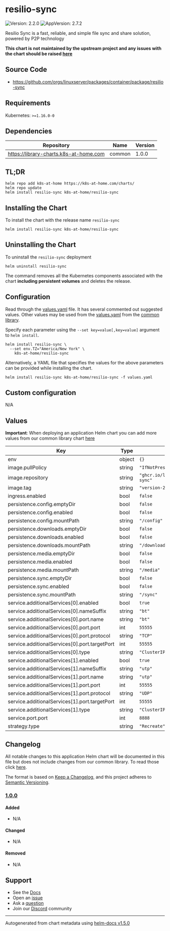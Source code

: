 # resilio-sync

![Version: 2.2.0](https://img.shields.io/badge/Version-2.2.0-informational?style=flat-square) ![AppVersion: 2.7.2](https://img.shields.io/badge/AppVersion-2.7.2-informational?style=flat-square)

Resilio Sync is a fast, reliable, and simple file sync and share solution, powered by P2P technology

**This chart is not maintained by the upstream project and any issues with the chart should be raised [here](https://github.com/k8s-at-home/charts/issues/new/choose)**

## Source Code

* <https://github.com/orgs/linuxserver/packages/container/package/resilio-sync>

## Requirements

Kubernetes: `>=1.16.0-0`

## Dependencies

| Repository | Name | Version |
|------------|------|---------|
| https://library-charts.k8s-at-home.com | common | 1.0.0 |

## TL;DR

```console
helm repo add k8s-at-home https://k8s-at-home.com/charts/
helm repo update
helm install resilio-sync k8s-at-home/resilio-sync
```

## Installing the Chart

To install the chart with the release name `resilio-sync`

```console
helm install resilio-sync k8s-at-home/resilio-sync
```

## Uninstalling the Chart

To uninstall the `resilio-sync` deployment

```console
helm uninstall resilio-sync
```

The command removes all the Kubernetes components associated with the chart **including persistent volumes** and deletes the release.

## Configuration

Read through the [values.yaml](./values.yaml) file. It has several commented out suggested values.
Other values may be used from the [values.yaml](../common/values.yaml) from the [common library](../common).

Specify each parameter using the `--set key=value[,key=value]` argument to `helm install`.

```console
helm install resilio-sync \
  --set env.TZ="America/New York" \
    k8s-at-home/resilio-sync
```

Alternatively, a YAML file that specifies the values for the above parameters can be provided while installing the chart.

```console
helm install resilio-sync k8s-at-home/resilio-sync -f values.yaml
```

## Custom configuration

N/A

## Values

**Important**: When deploying an application Helm chart you can add more values from our common library chart [here](https://github.com/k8s-at-home/charts/tree/master/charts/common/)

| Key | Type | Default | Description |
|-----|------|---------|-------------|
| env | object | `{}` |  |
| image.pullPolicy | string | `"IfNotPresent"` |  |
| image.repository | string | `"ghcr.io/linuxserver/resilio-sync"` |  |
| image.tag | string | `"version-2.7.2.1375"` |  |
| ingress.enabled | bool | `false` |  |
| persistence.config.emptyDir | bool | `false` |  |
| persistence.config.enabled | bool | `false` |  |
| persistence.config.mountPath | string | `"/config"` |  |
| persistence.downloads.emptyDir | bool | `false` |  |
| persistence.downloads.enabled | bool | `false` |  |
| persistence.downloads.mountPath | string | `"/downloads"` |  |
| persistence.media.emptyDir | bool | `false` |  |
| persistence.media.enabled | bool | `false` |  |
| persistence.media.mountPath | string | `"/media"` |  |
| persistence.sync.emptyDir | bool | `false` |  |
| persistence.sync.enabled | bool | `false` |  |
| persistence.sync.mountPath | string | `"/sync"` |  |
| service.additionalServices[0].enabled | bool | `true` |  |
| service.additionalServices[0].nameSuffix | string | `"bt"` |  |
| service.additionalServices[0].port.name | string | `"bt"` |  |
| service.additionalServices[0].port.port | int | `55555` |  |
| service.additionalServices[0].port.protocol | string | `"TCP"` |  |
| service.additionalServices[0].port.targetPort | int | `55555` |  |
| service.additionalServices[0].type | string | `"ClusterIP"` |  |
| service.additionalServices[1].enabled | bool | `true` |  |
| service.additionalServices[1].nameSuffix | string | `"utp"` |  |
| service.additionalServices[1].port.name | string | `"utp"` |  |
| service.additionalServices[1].port.port | int | `55555` |  |
| service.additionalServices[1].port.protocol | string | `"UDP"` |  |
| service.additionalServices[1].port.targetPort | int | `55555` |  |
| service.additionalServices[1].type | string | `"ClusterIP"` |  |
| service.port.port | int | `8888` |  |
| strategy.type | string | `"Recreate"` |  |

## Changelog

All notable changes to this application Helm chart will be documented in this file but does not include changes from our common library. To read those click [here](https://github.com/k8s-at-home/library-charts/tree/main/charts/stable/common#changelog).

The format is based on [Keep a Changelog](https://keepachangelog.com/en/1.0.0/), and this project adheres to [Semantic Versioning](https://semver.org/spec/v2.0.0.html).

### [1.0.0]

#### Added

- N/A

#### Changed

- N/A

#### Removed

- N/A

[1.0.0]: #1.0.0

## Support

- See the [Docs](https://docs.k8s-at-home.com/our-helm-charts/getting-started/)
- Open an [issue](https://github.com/k8s-at-home/charts/issues/new/choose)
- Ask a [question](https://github.com/k8s-at-home/organization/discussions)
- Join our [Discord](https://discord.gg/sTMX7Vh) community

----------------------------------------------
Autogenerated from chart metadata using [helm-docs v1.5.0](https://github.com/norwoodj/helm-docs/releases/v1.5.0)